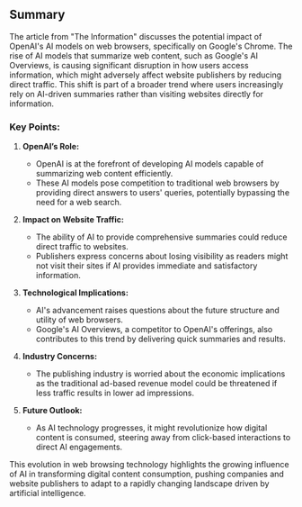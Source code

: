 ## Summary

The article from "The Information" discusses the potential impact of OpenAI's AI models on web browsers, specifically on Google's Chrome. The rise of AI models that summarize web content, such as Google's AI Overviews, is causing significant disruption in how users access information, which might adversely affect website publishers by reducing direct traffic. This shift is part of a broader trend where users increasingly rely on AI-driven summaries rather than visiting websites directly for information.

### Key Points:

1. **OpenAI’s Role:**
   - OpenAI is at the forefront of developing AI models capable of summarizing web content efficiently.
   - These AI models pose competition to traditional web browsers by providing direct answers to users' queries, potentially bypassing the need for a web search.

2. **Impact on Website Traffic:**
   - The ability of AI to provide comprehensive summaries could reduce direct traffic to websites.
   - Publishers express concerns about losing visibility as readers might not visit their sites if AI provides immediate and satisfactory information.

3. **Technological Implications:**
   - AI's advancement raises questions about the future structure and utility of web browsers.
   - Google's AI Overviews, a competitor to OpenAI's offerings, also contributes to this trend by delivering quick summaries and results.

4. **Industry Concerns:**
   - The publishing industry is worried about the economic implications as the traditional ad-based revenue model could be threatened if less traffic results in lower ad impressions.

5. **Future Outlook:**
   - As AI technology progresses, it might revolutionize how digital content is consumed, steering away from click-based interactions to direct AI engagements.

This evolution in web browsing technology highlights the growing influence of AI in transforming digital content consumption, pushing companies and website publishers to adapt to a rapidly changing landscape driven by artificial intelligence.